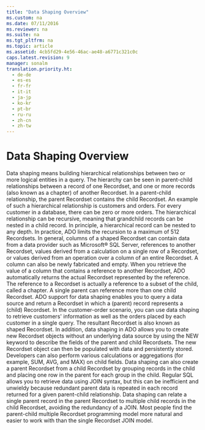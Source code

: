 ```yaml
---
title: "Data Shaping Overview"
ms.custom: na
ms.date: 07/11/2016
ms.reviewer: na
ms.suite: na
ms.tgt_pltfrm: na
ms.topic: article
ms.assetid: 4cb5fd29-4e56-46ac-ae48-a6771c321c0c
caps.latest.revision: 9
manager: sonalm
translation.priority.ht: 
  - de-de
  - es-es
  - fr-fr
  - it-it
  - ja-jp
  - ko-kr
  - pt-br
  - ru-ru
  - zh-cn
  - zh-tw
---
```

# Data Shaping Overview
<?xml version="1.0" encoding="utf-8"?>
<developerReferenceWithoutSyntaxDocument xmlns="http://ddue.schemas.microsoft.com/authoring/2003/5" xmlns:xlink="http://www.w3.org/1999/xlink" xmlns:xsi="http://www.w3.org/2001/XMLSchema-instance" xsi:schemaLocation="http://ddue.schemas.microsoft.com/authoring/2003/5 http://dduestorage.blob.core.windows.net/ddueschema/developer.xsd">
  <introduction>
    <para>       <legacyItalic>Data shaping</legacyItalic> means building hierarchical relationships between two or more logical entities in a query. The hierarchy can be seen in parent-child relationships between a record of one <legacyLink xlink:href="ede1415f-c3df-4cc5-a05b-2576b2b84b60">Recordset</legacyLink>, and one or more records (also known as a chapter) of another <legacyBold>Recordset</legacyBold>. In a parent-child relationship, the parent <legacyBold>Recordset</legacyBold> contains the child <legacyBold>Recordset</legacyBold>. An example of such a hierarchical relationship is customers and orders. For every customer in a database, there can be zero or more orders. The hierarchical relationship can be recursive, meaning that grandchild records can be nested in a child record. In principle, a hierarchical record can be nested to any depth. In practice, ADO limits the recursion to a maximum of 512 <legacyBold>Recordset</legacyBold>s.</para>
    <para>In general, columns of a shaped <legacyBold>Recordset</legacyBold> can contain data from a data provider such as Microsoft® SQL Server, references to another <legacyBold>Recordset</legacyBold>, values derived from a calculation on a single row of a <legacyBold>Recordset</legacyBold>, or values derived from an operation over a column of an entire <legacyBold>Recordset</legacyBold>. A column can also be newly fabricated and empty.</para>
    <para>When you retrieve the value of a column that contains a reference to another <legacyBold>Recordset</legacyBold>, ADO automatically returns the actual <legacyBold>Recordset</legacyBold> represented by the reference. The reference to a <legacyBold>Recordset</legacyBold> is actually a reference to a subset of the child, called a <legacyItalic>chapter</legacyItalic>. A single parent can reference more than one child <legacyBold>Recordset</legacyBold>.</para>
    <para>ADO support for data shaping enables you to query a data source and return a <legacyBold>Recordset</legacyBold> in which a (parent) record represents a (child) <legacyBold>Recordset</legacyBold>. In the customer-order scenario, you can use data shaping to retrieve customers' information as well as the orders placed by each customer in a single query. The resultant <legacyBold>Recordset</legacyBold> is also known as shaped <legacyBold>Recordset</legacyBold>.</para>
    <para>In addition, data shaping in ADO allows you to create new <legacyBold>Recordset</legacyBold> objects without an underlying data source by using the <legacyBold>NEW</legacyBold> keyword to describe the fields of the parent and child <legacyBold>Recordsets</legacyBold>. The new <legacyBold>Recordset</legacyBold> object can then be populated with data and persistently stored. Developers can also perform various calculations or aggregations (for example, <legacyBold>SUM</legacyBold>, <legacyBold>AVG</legacyBold>, and <legacyBold>MAX</legacyBold>) on child fields. Data shaping can also create a parent <legacyBold>Recordset</legacyBold> from a child <legacyBold>Recordset</legacyBold> by grouping records in the child and placing one row in the parent for each group in the child.</para>
    <para>Regular SQL allows you to retrieve data using <legacyBold>JOIN</legacyBold> syntax, but this can be inefficient and unwieldy because redundant parent data is repeated in each record returned for a given parent-child relationship. Data shaping can relate a single parent record in the parent <legacyBold>Recordset</legacyBold> to multiple child records in the child <legacyBold>Recordset</legacyBold>, avoiding the redundancy of a <legacyBold>JOIN</legacyBold>. Most people find the parent-child multiple <legacyBold>Recordset</legacyBold> programming model more natural and easier to work with than the single <legacyBold>Recordset</legacyBold> <legacyBold>JOIN</legacyBold> model.</para>
  </introduction>
  <relatedTopics />
</developerReferenceWithoutSyntaxDocument>